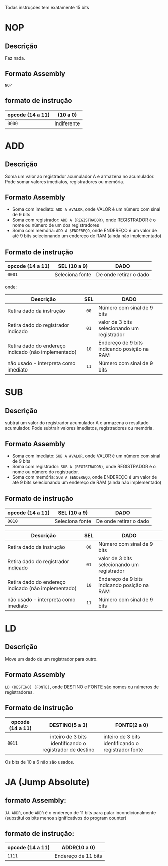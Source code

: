 Todas instruções tem exatamente 15 bits

# NOP
## Descrição
  Faz nada.
## Formato Assembly
  `NOP`
## formato de instrução 
| opcode (14 a 11) |       (10 a 0)      |
|------------------|:-------------------:|
| `0000`           | indiferente         |

# ADD
## Descrição
  Soma um valor ao registrador acumulador A e armazena no acumulador. Pode somar valores imediatos, registradores ou memória.
## Formato Assembly
  * Soma com imediato: `ADD A #VALOR`, onde VALOR é um número com sinal de 9 bits
  * Soma com registrador: `ADD A (REGISTRADOR)`, onde REGISTRADOR é o nome ou número de um dos registradores
  * Soma com memória: `ADD A $ENDEREÇO`, onde ENDEREÇO é um valor de até 9 bits selecionando um endereço de RAM (ainda não implementado)
## Formato de instrução
| opcode (14 a 11) |   SEL (10 a 9)  | DADO                   |
|------------------|:---------------:|------------------------|
| `0001`           | Seleciona fonte | De onde retirar o dado |

onde:

| Descrição                                           |  SEL | DADO                                        |
|-----------------------------------------------------|:----:|---------------------------------------------|
| Retira dado da instrução                            | `00` | Número com sinal de 9 bits                  |
| Retira dado do registrador indicado                 | `01` | valor de 3 bits selecionando um registrador |
| Retira dado do endereço indicado (não implementado) | `10` | Endereço de 9 bits indicando posição na RAM |
| não usado - interpreta como imediato                | `11` | Número com sinal de 9 bits                  |

# SUB
## Descrição
  subtrai um valor do registrador acumulador A e armazena o resultado acumulador. Pode subtrair valores imediatos, registradores ou memória.
## Formato Assembly
  * Soma com imediato: `SUB A #VALOR`, onde VALOR é um número com sinal de 9 bits
  * Soma com registrador: `SUB A (REGISTRADOR)`, onde REGISTRADOR é o nome ou número do registrador.
  * Soma com memória: `SUB A $ENDEREÇO`, onde ENDEREÇO é um valor de até 9 bits selecionando um endereço de RAM (ainda não implementado)
## Formato de instrução
| opcode (14 a 11) |   SEL (10 a 9)  | DADO                   |
|------------------|:---------------:|------------------------|
| `0010`           | Seleciona fonte | De onde retirar o dado |



| Descrição                                           |  SEL | DADO                                        |
|-----------------------------------------------------|:----:|---------------------------------------------|
| Retira dado da instrução                            | `00` | Número com sinal de 9 bits                  |
| Retira dado do registrador indicado                 | `01` | valor de 3 bits selecionando um registrador |
| Retira dado do endereço indicado (não implementado) | `10` | Endereço de 9 bits indicando posição na RAM |
| não usado - interpreta como imediato                | `11` | Número com sinal de 9 bits                  |

# LD
## Descrição
  Move um dado de um registrador para outro.
## Formato Assembly
  `LD (DESTINO) (FONTE)`, onde DESTINO e FONTE são nomes ou números de registradores.
## Formato de instrução
| opcode (14 a 11) |   DESTINO(5 a 3) | FONTE(2 a 0)                   |
|------------------|:---------------:|------------------------|
| `0011`           | inteiro de 3 bits identificando o registrador de destino | inteiro de 3 bits identificando o registrador fonte|

Os bits de 10 a 6 não são usados.


# JA (Jump Absolute) 
## formato Assembly:
`JA ADDR`, onde `ADDR` é o endereço de 11 bits para pular incondicionalmente (substitui os bits menos significativos do program counter)
## formato de instrução:
| opcode (14 a 11) |     ADDR(10 a 0)    |
|------------------|:-------------------:|
| `1111`           | Endereço de 11 bits |